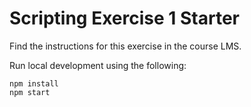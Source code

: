 # Scripting Exercise 1 Starter

Find the instructions for this exercise in the course LMS. 

Run local development using the following:

```
npm install
npm start
```